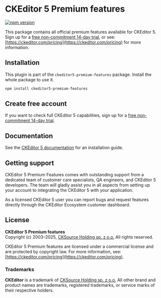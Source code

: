 CKEditor&nbsp;5 Premium features
================================

[![npm version](https://badge.fury.io/js/ckeditor5-premium-features.svg)](https://www.npmjs.com/package/ckeditor5-premium-features)

This package contains all official premium features available for CKEditor&nbsp;5. Sign up for a [free non-commitment 14-day trial](https://portal.ckeditor.com/checkout?plan=free), or see: [https://ckeditor.com/pricing](https://ckeditor.com/pricing) for more information.

## Installation

This plugin is part of the `ckeditor5-premium-features` package. Install the whole package to use it.

```bash
npm install ckeditor5-premium-features
```

## Create free account

If you want to check full CKEditor&nbsp;5 capabilities, sign up for a [free non-commitment 14-day trial](https://portal.ckeditor.com/checkout?plan=free).

## Documentation

See the [CKEditor&nbsp;5 documentation](https://ckeditor.com/docs/ckeditor5/latest/) for an installation guide.

## Getting support

CKEditor&nbsp;5 Premium Features comes with outstanding support from a dedicated team of customer care specialists, QA engineers, and CKEditor&nbsp;5 developers. The team will gladly assist you in all aspects from setting up your account to integrating the CKEditor&nbsp;5 with your application.

As a licensed CKEditor&nbsp;5 user you can report bugs and request features directly through the CKEditor Ecosystem customer dashboard.

## License

**CKEditor&nbsp;5 Premium features**<br>
Copyright (c) 2003–2025, [CKSource Holding sp. z o.o.](https://cksource.com) All rights reserved.

CKEditor&nbsp;5 Premium features are licensed under a commercial license and are protected by copyright law. For more information, see: [https://ckeditor.com/pricing](https://ckeditor.com/pricing).

### Trademarks

**CKEditor** is a trademark of [CKSource Holding sp. z o.o.](https://cksource.com) All other brand and product names are trademarks, registered trademarks, or service marks of their respective holders.
